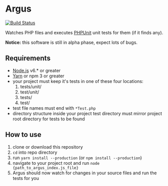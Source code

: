 Argus
=====

[![Build Status](https://travis-ci.org/ldgit/argus.svg?branch=master)](https://travis-ci.org/ldgit/argus)

Watches PHP files and executes [PHPUnit](https://phpunit.de/) unit tests for them (if it finds any).

**Notice:** this software is still in alpha phase, expect lots of bugs.

## Requirements
* [Node.js](https://nodejs.org/en/) v6.* or greater
* [Yarn](https://yarnpkg.com/en/) or npm 3 or greater
* your project must keep it's tests in one of these four locations:
  1. tests/unit/
  20. test/unit/
  30. tests/
  40. test/
* test file names must end with ```*Test.php```
* directory structure inside your project test directory must mirror project root directory for tests to be found

## How to use
1. clone or download this repository
10. ```cd``` into repo directory
20. run ```yarn install --production``` (or ```npm install --production```)
30. navigate to your project root and run ```node {path_to_argus_index.js_file}``` 
40. Argus should now watch for changes in your source files and run the tests for you
